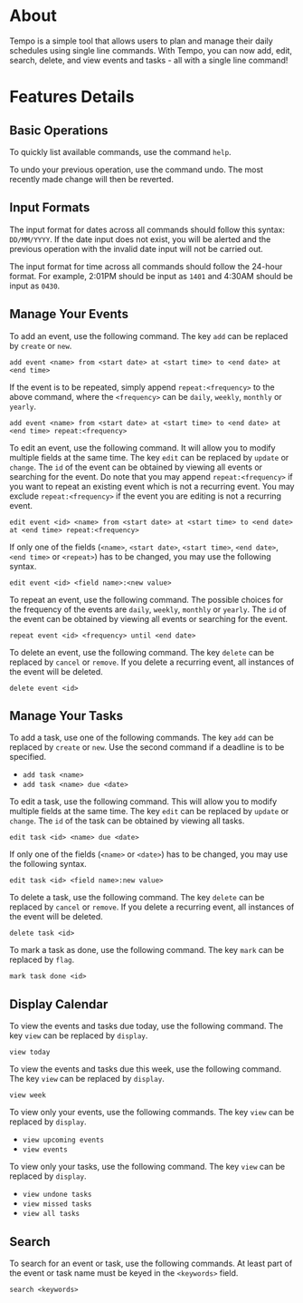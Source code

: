 # About
Tempo is a simple tool that allows users to plan and manage their daily schedules using single line commands. With Tempo, you can now add, edit, search, delete, and view events and tasks - all with a single line command!

# Features Details
## Basic Operations
To quickly list available commands, use the command `help`. 

To undo your previous operation, use the command undo. The most recently made change will then be reverted.

## Input Formats
The input format for dates across all commands should follow this syntax: `DD/MM/YYYY`. If the date input does not exist, you will be alerted and the previous operation with the invalid date input will not be carried out.

The input format for time across all commands should follow the 24-hour format. For example, 2:01PM should be input as `1401` and 4:30AM should be input as `0430`.

## Manage Your Events
To add an event, use the following command. The key `add` can be replaced by `create` or `new`.

    add event <name> from <start date> at <start time> to <end date> at <end time>

If the event is to be repeated, simply append `repeat:<frequency>` to the above command, where the `<frequency>` can be `daily`, `weekly`, `monthly` or `yearly`.

    add event <name> from <start date> at <start time> to <end date> at <end time> repeat:<frequency>

To edit an event, use the following command. It will allow you to modify multiple fields at the same time. The key `edit` can be replaced by `update` or `change`. The `id` of the event can be obtained by viewing all events or searching for the event. Do note that you may append `repeat:<frequency>` if you want to repeat an existing event which is not a recurring event. You may exclude `repeat:<frequency>` if the event you are editing is not a recurring event. 

    edit event <id> <name> from <start date> at <start time> to <end date> at <end time> repeat:<frequency>

If only one of the fields (`<name>`, `<start date>`, `<start time>`, `<end date>`, `<end time>` or `<repeat>`) has to be changed, you may use the following syntax.

    edit event <id> <field name>:<new value>

To repeat an event, use the following command. The possible choices for the frequency of the events are `daily`, `weekly`, `monthly` or `yearly`. The `id` of the event can be obtained by viewing all events or searching for the event.

    repeat event <id> <frequency> until <end date>

To delete an event, use the following command. The key `delete` can be replaced by `cancel` or `remove`. If you delete a recurring event, all instances of the event will be deleted.

    delete event <id>

## Manage Your Tasks
To add a task, use one of the following commands. The key `add` can be replaced by `create` or `new`. Use the second command if a deadline is to be specified.

 - `add task <name>`
 - `add task <name> due <date>`

To edit a task, use the following command. This will allow you to modify multiple fields at the same time. The key `edit` can be replaced by `update` or `change`. The `id` of the task can be obtained by viewing all tasks.

    edit task <id> <name> due <date>

If only one of the fields (`<name>` or `<date>`) has to be changed, you may use the following syntax.

    edit task <id> <field name>:new value>

To delete a task, use the following command. The key `delete` can be replaced by `cancel` or `remove`. If you delete a recurring event, all instances of the event will be deleted.

    delete task <id>

To mark a task as done, use the following command. The key `mark` can be replaced by `flag`.

    mark task done <id>

## Display Calendar
To view the events and tasks due today, use the following command. The key `view` can be replaced by `display`.

    view today

To view the events and tasks due this week, use the following command. The key `view` can be replaced by `display`.

    view week

To view only your events, use the following commands. The key `view` can be replaced by `display`.

 - `view upcoming events`
 - `view events`

To view only your tasks, use the following command. The key `view` can be replaced by `display`.

 - `view undone tasks`
 - `view missed tasks`
 - `view all tasks`


## Search 
To search for an event or task, use the following commands. At least part of the event or task name must be keyed in the `<keywords>` field.

    search <keywords>
